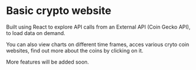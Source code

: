 # Basic crypto website

Built using React to explore API calls from an External API (Coin Gecko API), to load data on demand.

You can also view charts on different time frames, acces various cryto coin websites, find out more about the coins by clicking on it.

More features will be added soon.
